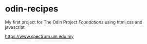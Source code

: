 # odin-recipes

My first project for The Odin Project _Foundations_ using html,css and javascript

https://www.spectrum.um.edu.my 
